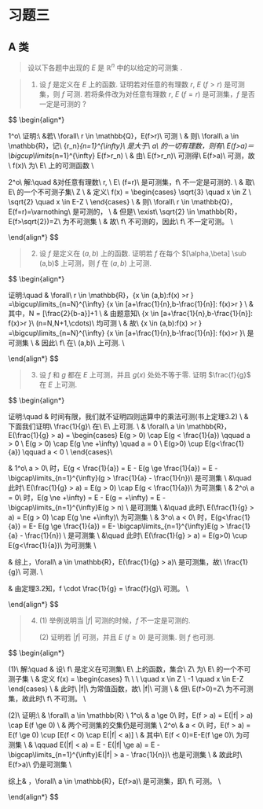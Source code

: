 # 习题三

## A 类

> 设以下各题中出现的 $E$ 是 $\mathbb{R}^n$ 中的以给定的可测集 .

> 1. 设 $f$ 是定义在 $E$ 上的函数. 证明若对任意的有理数 $r, \ E\ (f>r)$ 是可测集，则 $f$ 可测. 若将条件改为对任意有理数 $r, \ E\ (f=r)$ 是可测集，$f$ 是否一定是可测的 ? 

$$
\begin{align*}

1^o\ 证明:\ &若\ \forall\ r \in \mathbb{Q}，E(f>r)\ 可测 \\
& 则\ \forall\ a \in \mathbb{R}，记\ \{r_n\}_{n=1}^{\infty}\ 是大于\ a\ 的一切有理数，则有\ E(f>a)＝ \bigcup\limits_{n=1}^{\infty} E(f>r_n)  \\
& 由\ E(f>r_n)\ 可测得\ E(f>a)\ 可测，故\ f(x)\ 为\ E\ 上的可测函数 \\

2^o\ 解:\quad &对任意有理数\ r, \ E\ (f=r)\ 是可测集，f\ 不一定是可测的. \\
& 取\ E\ 的一个不可测子集\ Z \\
& 定义\ f(x) = 
\begin{cases}
\sqrt{3} \quad x \in Z \\
\sqrt{2} \quad x \in E-Z \\
\end{cases} \\
& 则\ \forall\ r \in \mathbb{Q}，E(f=r)=\varnothing\ 是可测的， \\
& 但是\ \exist\ \sqrt{2} \in \mathbb{R}，E(f>\sqrt{2})=Z\ 为不可测集 \\
& 故\ f\ 不可测的，因此\ f\ 不一定可测。 \\

\end{align*}
$$



>2. 设 $f$ 是定义在 $(a,b)$ 上的函数. 证明若 $f$ 在每个 $[\alpha,\beta] \sub (a,b)$ 上可测，则 $f$ 在 $(a,b)$ 上可测.
>

$$
\begin{align*}

证明:\quad &  \forall\ r \in \mathbb{R}，\{x \in (a,b):f(x) >r \} =\bigcup\limits_{n=N}^{\infty} \{x \in [a+\frac{1}{n},b-\frac{1}{n}]: f(x)>r \} \\
& 其中，N = [\frac{2}{b-a}]+1 \\
& 由题意知\ \{x \in [a+\frac{1}{n},b-\frac{1}{n}]: f(x)>r \}\ (n=N,N+1,\cdots)\ 均可测 \\
& 故\ \{x \in (a,b):f(x) >r \} =\bigcup\limits_{n=N}^{\infty} \{x \in [a+\frac{1}{n},b-\frac{1}{n}]: f(x)>r \}\ 是可测集 \\
& 因此\ f\ 在\ (a,b)\ 上可测. \\

\end{align*}
$$

<div style="page-break-after:always"></div>

> 3. 设 $f$ 和 $g$ 都在 $E$ 上可测，并且 $g(x)$ 处处不等于零. 证明 $\frac{f}{g}$ 在 $E$ 上可测.

$$
\begin{align*}

证明:\quad & 时间有限，我们就不证明四则运算中的乘法可测(书上定理3.2) \\
& 下面我们证明\ \frac{1}{g}\ 在\ E\ 上可测. \\
& \forall\ a \in \mathbb{R}，E(\frac{1}{g} > a) = 
\begin{cases}
E(g > 0) \cap E(g < \frac{1}{a}) \qquad a > 0 \\
E(g > 0) \cap E(g \ne +\infty) \quad a = 0 \\
E(g>0) \cup E(g<\frac{1}{a}) \qquad a < 0 \\
\end{cases}\\

& 1^o\ a > 0\ 时，E(g < \frac{1}{a}) = E - E(g \ge \frac{1}{a}) = E - \bigcap\limits_{n=1}^{\infty}(g > \frac{1}{a} - \frac{1}{n})\ 是可测集 \\
&\quad 此时\ E(\frac{1}{g} > a) = E(g > 0) \cap E(g < \frac{1}{a})\ 为可测集 \\
& 2^o\ a = 0\ 时，E(g \ne +\infty) = E - E(g = +\infty) = E - \bigcap\limits_{n=1}^{\infty}E(g > n) \ 是可测集 \\
&\quad 此时\ E(\frac{1}{g} > a) = E(g > 0) \cap E(g \ne +\infty)\ 为可测集 \\
& 3^o\ a < 0\ 时，E(g<\frac{1}{a}) = E- E(g \ge \frac{1}{a}) = E- \bigcap\limits_{n=1}^{\infty}E(g > \frac{1}{a} - \frac{1}{n}) \ 是可测集 \\
&\quad 此时\ E(\frac{1}{g} > a) = E(g>0) \cup E(g<\frac{1}{a})\ 为可测集 \\

& 综上，\forall\ a \in \mathbb{R}，E(\frac{1}{g} > a)\ 是可测集，故\ \frac{1}{g}\ 可测. \\

& 由定理3.2知，f \cdot \frac{1}{g} = \frac{f}{g}\ 可测。 \\

\end{align*}
$$

<div style="page-break-after:always"></div>

> 4. (1) 举例说明当 $|f|$ 可测的时候，$f$ 不一定是可测的.
>
>    (2) 证明若 $|f|$ 可测，并且 $E\ (f \ge 0)$ 是可测集. 则 $f$ 也可测.

$$
\begin{align*}

(1)\ 解:\quad & 设\ f\ 是定义在可测集\ E\ 上的函数，集合\ Z\ 为\ E\ 的一个不可测子集 \\
& 定义 f(x) =
\begin{cases}
1\ \ \ \quad x \in Z \\
-1 \quad x \in E-Z
\end{cases} \\
& 此时\ |f|\ 为常值函数，故\ |f|\ 可测 \\
& 但\ E(f>0)=Z\ 为不可测集，故此时\ f\ 不可测。 \\

(2)\ 证明:\ & \forall\ a \in \mathbb{R} \\
1^o\ & a \ge 0\ 时，E(f > a) = E(|f| > a) \cap E(f \ge 0) \\
& 两个可测集的交集仍是可测集 \\
2^o\ & a < 0\ 时，E(f > a) = E(f \ge 0) \cup [E(f < 0) \cap E(|f| < a)] \\
& 其中\ E(f < 0)=E-E(f \ge 0)\ 为可测集 \\
& \qquad E(|f| < a) = E - E(|f| \ge a) = E - \bigcap\limits_{n=1}^{\infty}E(|f| > a - \frac{1}{n})\ 也是可测集 \\
& 故此时\ E(f>a)\ 仍是可测集 \\

综上& ，\forall\ a \in \mathbb{R}，E(f>a)\ 是可测集，即\ f\ 可测。 \\

\end{align*}
$$


